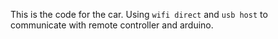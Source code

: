 This is the code for the car. Using `wifi direct` and `usb host` to communicate with remote controller and arduino.
